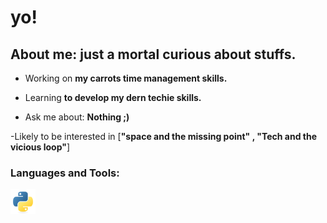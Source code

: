 <h1 align='left'>yo!</h1>


<h2 align="left">About me: just a mortal curious about stuffs.</h2>
  
  


- Working on **my carrots time management skills.**

- Learning **to develop my dern techie skills.**

- Ask me about: **Nothing ;)**

-Likely to be interested in [**"space and the missing point" , "Tech and the vicious loop"**]



<h3 align="left">Languages and Tools:</h3>
<p align="left"> <a href="https://www.python.org" target="_blank" rel="noreferrer"> <img src="https://raw.githubusercontent.com/devicons/devicon/master/icons/python/python-original.svg" alt="python" width="40" height="40"/> </a> </p>



